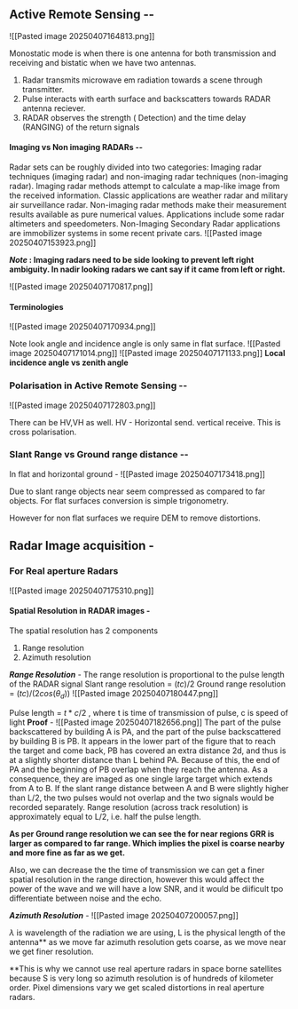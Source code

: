 ## Active Remote Sensing --

![[Pasted image 20250407164813.png]]

Monostatic mode is when there is one antenna for both transmission and receiving and bistatic when we have two antennas. 

1. Radar transmits microwave em radiation towards a scene through transmitter.
2. Pulse interacts with earth surface and backscatters towards RADAR antenna reciever.
3. RADAR observes the strength ( Detection) and the time delay (RANGING) of the return signals

#### Imaging vs Non imaging RADARs --
Radar sets can be roughly divided into two categories: Imaging radar techniques (imaging radar) and non-imaging radar techniques (non-imaging radar). Imaging radar methods attempt to calculate a map-like image from the received information. Classic applications are weather radar and military air surveillance radar.
Non-imaging radar methods make their measurement results available as pure numerical values. Applications include some radar altimeters and speedometers. Non-Imaging Secondary Radar applications are immobilizer systems in some recent private cars.
![[Pasted image 20250407153923.png]]

***Note* : Imaging radars need to be side looking to prevent left right ambiguity. In nadir looking radars we cant say if it came from left or right.**

![[Pasted image 20250407170817.png]]

#### Terminologies 
![[Pasted image 20250407170934.png]]

Note look angle and incidence angle is only same in flat surface.
![[Pasted image 20250407171014.png]]
![[Pasted image 20250407171133.png]]
**Local incidence angle vs zenith angle**


### Polarisation in Active Remote Sensing --
![[Pasted image 20250407172803.png]]

There can be HV,VH as well. HV - Horizontal send. vertical receive. This is cross polarisation. 

### Slant Range vs Ground range distance --

In flat and horizontal ground -
![[Pasted image 20250407173418.png]]

Due to slant range objects near seem compressed as compared to  far objects.
For flat surfaces conversion is simple trigonometry.

However for non flat surfaces we require DEM to remove distortions.


## Radar Image acquisition -
### For Real aperture Radars 

![[Pasted image 20250407175310.png]]

#### Spatial Resolution in RADAR images -
The spatial resolution has 2 components 
1. Range resolution
2. Azimuth resolution

***Range Resolution*** -
The range resolution is proportional to the  pulse length of the RADAR signal 
Slant range resolution = $(tc)/2$
Ground range resolution = $(tc)/(2cos(\theta_d))$
![[Pasted image 20250407180447.png]]

Pulse length = $t*c /2$  , where t is time of transmission of pulse, c is speed of light 
**Proof** -
![[Pasted image 20250407182656.png]]
The part of the pulse backscattered by building A is PA, and the part of the pulse backscattered by building B is PB.
It appears in the lower part of the figure that to reach the target and come back, PB has covered an extra distance 2d, and thus is at a slightly shorter distance than L behind PA.
Because of this, the end of PA and the beginning of PB overlap when they reach the antenna. As a consequence, they are imaged as one single large target which extends from A to B.
If the slant range distance between A and B were slightly higher than L/2, the two pulses would not overlap and the two signals would be recorded separately.
Range resolution (across track resolution) is approximately equal to L/2, i.e. half the pulse length.

**As per Ground range resolution we can see the for near regions GRR is larger as compared to far range. Which implies the pixel is coarse nearby and more fine as far as we get.**

Also, we can decrease the the time of transmission we can get a finer spatial resolution in the range direction, however this would affect the power of the wave and we will have a low SNR, and it would be diificult tpo differentiate between noise and the echo.


***Azimuth Resolution*** -
![[Pasted image 20250407200057.png]]

 $\lambda$ is wavelength of the radiation we are using, L is the physical length of the antenna**
as we move far azimuth resolution gets coarse, as we move near we get finer resolution.

**This is why we cannot use real aperture radars in space borne satellites because S is very long so azimuth resolution is of hundreds of kilometer order.
Pixel dimensions vary we get scaled distortions in real aperture radars.








